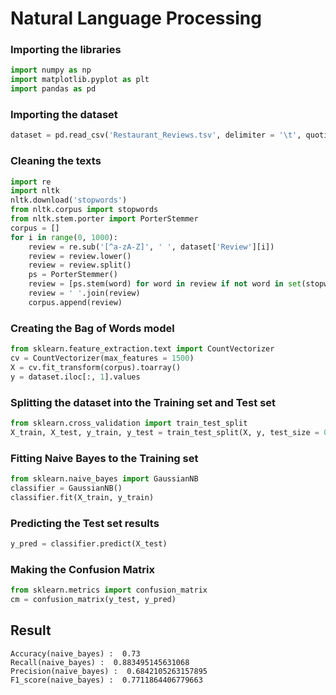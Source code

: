 # Natural Language Processing

### Importing the libraries
```python
import numpy as np
import matplotlib.pyplot as plt
import pandas as pd
```

### Importing the dataset
```python
dataset = pd.read_csv('Restaurant_Reviews.tsv', delimiter = '\t', quoting = 3)
```

### Cleaning the texts
```python
import re
import nltk
nltk.download('stopwords')
from nltk.corpus import stopwords
from nltk.stem.porter import PorterStemmer
corpus = []
for i in range(0, 1000):
    review = re.sub('[^a-zA-Z]', ' ', dataset['Review'][i])
    review = review.lower()
    review = review.split()
    ps = PorterStemmer()
    review = [ps.stem(word) for word in review if not word in set(stopwords.words('english'))]
    review = ' '.join(review)
    corpus.append(review)
```

### Creating the Bag of Words model
```python
from sklearn.feature_extraction.text import CountVectorizer
cv = CountVectorizer(max_features = 1500)
X = cv.fit_transform(corpus).toarray()
y = dataset.iloc[:, 1].values
```

### Splitting the dataset into the Training set and Test set
```python
from sklearn.cross_validation import train_test_split
X_train, X_test, y_train, y_test = train_test_split(X, y, test_size = 0.20, random_state = 0)
```

### Fitting Naive Bayes to the Training set
```python
from sklearn.naive_bayes import GaussianNB
classifier = GaussianNB()
classifier.fit(X_train, y_train)
```

### Predicting the Test set results
```python
y_pred = classifier.predict(X_test)
```

### Making the Confusion Matrix
```python
from sklearn.metrics import confusion_matrix
cm = confusion_matrix(y_test, y_pred)
```

## Result
    Accuracy(naive_bayes) :  0.73
    Recall(naive_bayes) :  0.883495145631068
    Precision(naive_bayes) :  0.6842105263157895
    F1_score(naive_bayes) :  0.7711864406779663
